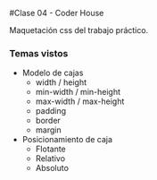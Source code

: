 #Clase 04 - Coder House

<p>Maquetación css del trabajo práctico.</p>

<h3>Temas vistos</h3>

<ul>
	<li>Modelo de cajas
		<ul>
			<li>width / height</li>
			<li>min-width / min-height</li>
			<li>max-width / max-height</li>
			<li>padding</li>
			<li>border</li>
			<li>margin</li>
		</ul>
	</li>
	<li>Posicionamiento de caja
		<ul>
			<li>Flotante</li>
			<li>Relativo</li>
			<li>Absoluto</li>
		</ul>
	</li>
</ul>